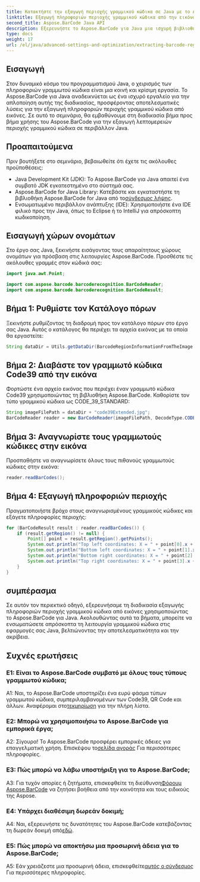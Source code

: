 ```yaml
---
title: Κατακτήστε την εξαγωγή περιοχής γραμμικού κώδικα σε Java με το Aspose.BarCode
linktitle: Εξαγωγή πληροφοριών περιοχής γραμμικού κώδικα από την εικόνα
second_title: Aspose.BarCode Java API
description: Εξερευνήστε το Aspose.BarCode για Java μια ισχυρή βιβλιοθήκη για την εύκολη εξαγωγή λεπτομερειών περιοχής γραμμικού κώδικα. Βελτιώστε τις εφαρμογές σας Java με ακρίβεια.
type: docs
weight: 17
url: /el/java/advanced-settings-and-optimization/extracting-barcode-region-information/
---
```

## Εισαγωγή

Στον δυναμικό κόσμο του προγραμματισμού Java, ο χειρισμός των πληροφοριών γραμμωτού κώδικα είναι μια κοινή και κρίσιμη εργασία. Το Aspose.BarCode για Java αναδεικνύεται ως ένα ισχυρό εργαλείο για την απλοποίηση αυτής της διαδικασίας, προσφέροντας αποτελεσματικές λύσεις για την εξαγωγή πληροφοριών περιοχής γραμμικού κώδικα από εικόνες. Σε αυτό το σεμινάριο, θα εμβαθύνουμε στη διαδικασία βήμα προς βήμα χρήσης του Aspose.BarCode για την εξαγωγή λεπτομερειών περιοχής γραμμικού κώδικα σε περιβάλλον Java.

## Προαπαιτούμενα

Πριν βουτήξετε στο σεμινάριο, βεβαιωθείτε ότι έχετε τις ακόλουθες προϋποθέσεις:

- Java Development Kit (JDK): Το Aspose.BarCode για Java απαιτεί ένα συμβατό JDK εγκατεστημένο στο σύστημά σας.
-  Aspose.BarCode for Java Library: Κατεβάστε και εγκαταστήστε τη βιβλιοθήκη Aspose.BarCode for Java από το[σύνδεσμος λήψης](https://releases.aspose.com/barcode/java/).
- Ενσωματωμένο περιβάλλον ανάπτυξης (IDE): Χρησιμοποιήστε ένα IDE φιλικό προς την Java, όπως το Eclipse ή το IntelliJ για απρόσκοπτη κωδικοποίηση.

## Εισαγωγή χώρων ονομάτων

Στο έργο σας Java, ξεκινήστε εισάγοντας τους απαραίτητους χώρους ονομάτων για πρόσβαση στις λειτουργίες Aspose.BarCode. Προσθέστε τις ακόλουθες γραμμές στον κώδικά σας:

```java
import java.awt.Point;

import com.aspose.barcode.barcoderecognition.BarCodeReader;
import com.aspose.barcode.barcoderecognition.BarCodeResult;


```

## Βήμα 1: Ρυθμίστε τον Κατάλογο πόρων

Ξεκινήστε ρυθμίζοντας τη διαδρομή προς τον κατάλογο πόρων στο έργο σας Java. Αυτός ο κατάλογος θα περιέχει τα αρχεία εικόνας με τα οποία θα εργαστείτε:

```java
String dataDir = Utils.getDataDir(BarcodeRegionInformationFromTheImage.class) + "BarcodeReader/advanced_features/";
```

## Βήμα 2: Διαβάστε τον γραμμωτό κώδικα Code39 από την εικόνα

Φορτώστε ένα αρχείο εικόνας που περιέχει έναν γραμμωτό κώδικα Code39 χρησιμοποιώντας τη βιβλιοθήκη Aspose.BarCode. Καθορίστε τον τύπο γραμμικού κώδικα ως CODE_39_STANDARD:

```java
String imageFilePath = dataDir + "code39Extended.jpg";
BarCodeReader reader = new BarCodeReader(imageFilePath, DecodeType.CODE_39_STANDARD);
```

## Βήμα 3: Αναγνωρίστε τους γραμμωτούς κώδικες στην εικόνα

Προσπαθήστε να αναγνωρίσετε όλους τους πιθανούς γραμμωτούς κώδικες στην εικόνα:

```java
reader.readBarCodes();
```

## Βήμα 4: Εξαγωγή πληροφοριών περιοχής

Πραγματοποιήστε βρόχο στους αναγνωρισμένους γραμμικούς κώδικες και εξάγετε πληροφορίες περιοχής:

```java
for (BarCodeResult result : reader.readBarCodes()) {
    if (result.getRegion() != null) {
        Point[] point = result.getRegion().getPoints();
        System.out.println("Top left coordinates: X = " + point[0].x + ", Y = " + point[0].y);
        System.out.println("Bottom left coordinates: X = " + point[1].x + ", Y = " + point[1].y);
        System.out.println("Bottom right coordinates: X = " + point[2].x + ", Y = " + point[2].y);
        System.out.println("Top right coordinates: X = " + point[3].x + ", Y = " + point[3].y);
    }
}
```

## συμπέρασμα

Σε αυτόν τον περιεκτικό οδηγό, εξερευνήσαμε τη διαδικασία εξαγωγής πληροφοριών περιοχής γραμμικού κώδικα από εικόνες χρησιμοποιώντας το Aspose.BarCode για Java. Ακολουθώντας αυτά τα βήματα, μπορείτε να ενσωματώσετε απρόσκοπτα τη λειτουργία γραμμικού κώδικα στις εφαρμογές σας Java, βελτιώνοντας την αποτελεσματικότητα και την ακρίβεια.

## Συχνές ερωτήσεις

### Ε1: Είναι το Aspose.BarCode συμβατό με όλους τους τύπους γραμμωτού κώδικα;

 A1: Ναι, το Aspose.BarCode υποστηρίζει ένα ευρύ φάσμα τύπων γραμμωτού κώδικα, συμπεριλαμβανομένων των Code39, QR Code και άλλων. Αναφέρομαι στο[τεκμηρίωση](https://reference.aspose.com/barcode/java/) για την πλήρη λίστα.

### Ε2: Μπορώ να χρησιμοποιήσω το Aspose.BarCode για εμπορικά έργα;

 Α2: Σίγουρα! Το Aspose.BarCode προσφέρει εμπορικές άδειες για επαγγελματική χρήση. Επισκέψου το[σελίδα αγοράς](https://purchase.aspose.com/buy) Για περισσότερες πληροφορίες.

### Ε3: Πώς μπορώ να λάβω υποστήριξη για το Aspose.BarCode;

 A3: Για τυχόν απορίες ή ζητήματα, επισκεφθείτε τη διεύθυνση[Φόρουμ Aspose.BarCode](https://forum.aspose.com/c/barcode/13) να ζητήσει βοήθεια από την κοινότητα και τους ειδικούς της Aspose.

### Ε4: Υπάρχει διαθέσιμη δωρεάν δοκιμή;

 A4: Ναι, εξερευνήστε τις δυνατότητες του Aspose.BarCode κατεβάζοντας τη δωρεάν δοκιμή από[εδώ](https://releases.aspose.com/).

### Ε5: Πώς μπορώ να αποκτήσω μια προσωρινή άδεια για το Aspose.BarCode;

 A5: Εάν χρειάζεστε μια προσωρινή άδεια, επισκεφθείτε[αυτός ο σύνδεσμος](https://purchase.aspose.com/temporary-license/) Για περισσότερες πληροφορίες.